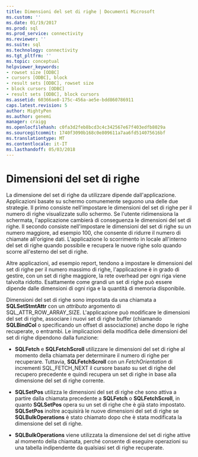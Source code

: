 ```yaml
---
title: Dimensioni del set di righe | Documenti Microsoft
ms.custom: ''
ms.date: 01/19/2017
ms.prod: sql
ms.prod_service: connectivity
ms.reviewer: ''
ms.suite: sql
ms.technology: connectivity
ms.tgt_pltfrm: ''
ms.topic: conceptual
helpviewer_keywords:
- rowset size [ODBC]
- cursors [ODBC], block
- result sets [ODBC], rowset size
- block cursors [ODBC]
- result sets [ODBC], block cursors
ms.assetid: 60366ae8-175c-456a-ae5e-bdd860786911
caps.latest.revision: 5
author: MightyPen
ms.author: genemi
manager: craigg
ms.openlocfilehash: c0fa3d2feb8bcd3c4c342567e67f403edfb8029a
ms.sourcegitcommit: 1740f3090b168c0e809611a7aa6fd514075616bf
ms.translationtype: MT
ms.contentlocale: it-IT
ms.lasthandoff: 05/03/2018
---
```

# <a name="rowset-size"></a>Dimensioni del set di righe
La dimensione del set di righe da utilizzare dipende dall'applicazione. Applicazioni basate su schermo comunemente seguono una delle due strategie. Il primo consiste nell'impostare le dimensioni del set di righe per il numero di righe visualizzate sullo schermo. Se l'utente ridimensiona la schermata, l'applicazione cambierà di conseguenza le dimensioni del set di righe. Il secondo consiste nell'impostare le dimensioni del set di righe su un numero maggiore, ad esempio 100, che consente di ridurre il numero di chiamate all'origine dati. L'applicazione lo scorrimento in locale all'interno del set di righe quando possibile e recupera le nuove righe solo quando scorre all'esterno del set di righe.  
  
 Altre applicazioni, ad esempio report, tendono a impostare le dimensioni del set di righe per il numero massimo di righe, l'applicazione è in grado di gestire, con un set di righe maggiore, la rete overhead per ogni riga viene talvolta ridotto. Esattamente come grandi un set di righe può essere dipende dalle dimensioni di ogni riga e la quantità di memoria disponibile.  
  
 Dimensioni del set di righe sono impostata da una chiamata a **SQLSetStmtAttr** con un *attributo* argomento di SQL_ATTR_ROW_ARRAY_SIZE. L'applicazione può modificare le dimensioni del set di righe, associare i nuovi set di righe buffer (chiamando **SQLBindCol** o specificando un offset di associazione) anche dopo le righe recuperate, o entrambi. Le implicazioni della modifica delle dimensioni del set di righe dipendono dalla funzione:  
  
-   **SQLFetch** e **SQLFetchScroll** utilizzare le dimensioni del set di righe al momento della chiamata per determinare il numero di righe per recuperare. Tuttavia, **SQLFetchScroll** con un *FetchOrientation* di incrementi SQL_FETCH_NEXT il cursore basato su set di righe del recupero precedente e quindi recupera un set di righe in base alla dimensione del set di righe corrente.  
  
-   **SQLSetPos** utilizza le dimensioni del set di righe che sono attiva a partire dalla chiamata precedente a **SQLFetch** o **SQLFetchScroll**, in quanto **SQLSetPos** opera su un set di righe che è già stato impostato. **SQLSetPos** inoltre acquisirà le nuove dimensioni del set di righe se **SQLBulkOperations** è stato chiamato dopo che è stata modificata la dimensione del set di righe.  
  
-   **SQLBulkOperations** viene utilizzata la dimensione del set di righe attive al momento della chiamata, perché consente di eseguire operazioni su una tabella indipendente da qualsiasi set di righe recuperate.
